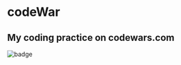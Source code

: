 # codeWar
## My coding practice on codewars.com

![badge](https://www.codewars.com/users/dragonH/badges/large)

